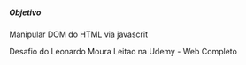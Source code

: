  <h5>Objetivo</h5>
<p>Manipular DOM do HTML via javascrit</p>
<p>Desafio do Leonardo Moura Leitao na Udemy - Web Completo</p>
